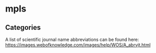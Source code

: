 # mpls


## Categories

A list of scientific journal name abbreviations can be found here:
     https://images.webofknowledge.com/images/help/WOS/A_abrvjt.html
